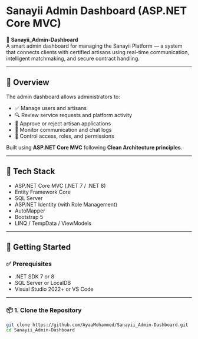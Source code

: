 # Sanayii Admin Dashboard (ASP.NET Core MVC)

🔧 **Sanayii_Admin-Dashboard**  
A smart admin dashboard for managing the Sanayii Platform — a system that connects clients with certified artisans using real-time communication, intelligent matchmaking, and secure contract handling.

---

## 📌 Overview

The admin dashboard allows administrators to:

- ✅ Manage users and artisans  
- 🔍 Review service requests and platform activity  
- 🧾 Approve or reject artisan applications  
- 💬 Monitor communication and chat logs  
- 🔐 Control access, roles, and permissions  

Built using **ASP.NET Core MVC** following **Clean Architecture principles**.

---

## 🧰 Tech Stack

- ASP.NET Core MVC (.NET 7 / .NET 8)  
- Entity Framework Core  
- SQL Server  
- ASP.NET Identity (with Role Management)  
- AutoMapper  
- Bootstrap 5  
- LINQ / TempData / ViewModels  

---

## 🚀 Getting Started

### ✅ Prerequisites

- .NET SDK 7 or 8  
- SQL Server or LocalDB  
- Visual Studio 2022+ or VS Code  

---

### 📦 1. Clone the Repository

```bash
git clone https://github.com/AyaaMohammed/Sanayii_Admin-Dashboard.git
cd Sanayii_Admin-Dashboard
